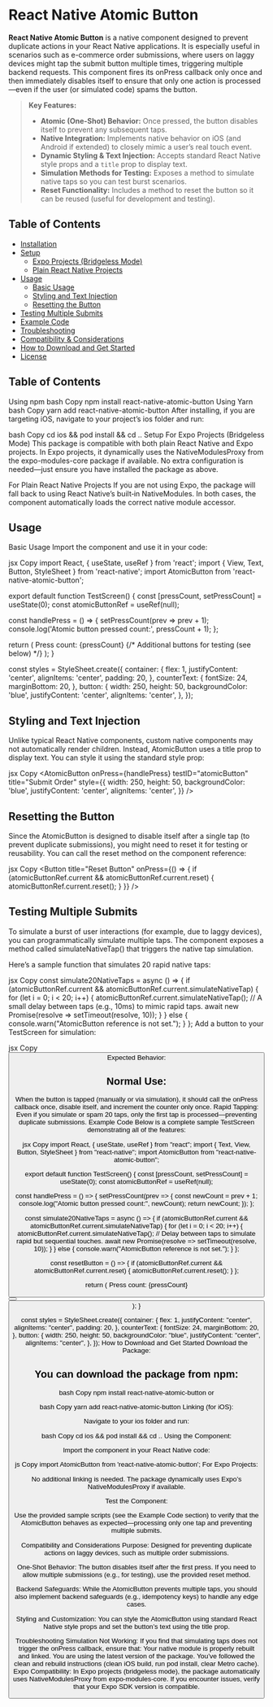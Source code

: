 # React Native Atomic Button

**React Native Atomic Button** is a native component designed to prevent duplicate actions in your React Native applications. It is especially useful in scenarios such as e-commerce order submissions, where users on laggy devices might tap the submit button multiple times, triggering multiple backend requests. This component fires its onPress callback only once and then immediately disables itself to ensure that only one action is processed—even if the user (or simulated code) spams the button.

> **Key Features:**
> - **Atomic (One-Shot) Behavior:** Once pressed, the button disables itself to prevent any subsequent taps.
> - **Native Integration:** Implements native behavior on iOS (and Android if extended) to closely mimic a user’s real touch event.
> - **Dynamic Styling & Text Injection:** Accepts standard React Native style props and a `title` prop to display text.
> - **Simulation Methods for Testing:** Exposes a method to simulate native taps so you can test burst scenarios.
> - **Reset Functionality:** Includes a method to reset the button so it can be reused (useful for development and testing).

## Table of Contents

- [Installation](#installation)
- [Setup](#setup)
  - [Expo Projects (Bridgeless Mode)](#expo-projects-bridgeless-mode)
  - [Plain React Native Projects](#plain-react-native-projects)
- [Usage](#usage)
  - [Basic Usage](#basic-usage)
  - [Styling and Text Injection](#styling-and-text-injection)
  - [Resetting the Button](#resetting-the-button)
- [Testing Multiple Submits](#testing-multiple-submits)
- [Example Code](#example-code)
- [Troubleshooting](#troubleshooting)
- [Compatibility & Considerations](#compatibility--considerations)
- [How to Download and Get Started](#how-to-download-and-get-started)
- [License](#license)

## Table of Contents
Using npm
bash
Copy
npm install react-native-atomic-button
Using Yarn
bash
Copy
yarn add react-native-atomic-button
After installing, if you are targeting iOS, navigate to your project’s ios folder and run:

bash
Copy
cd ios && pod install && cd ..
Setup
For Expo Projects (Bridgeless Mode)
This package is compatible with both plain React Native and Expo projects. In Expo projects, it dynamically uses the NativeModulesProxy from the expo-modules-core package if available. No extra configuration is needed—just ensure you have installed the package as above.

For Plain React Native Projects
If you are not using Expo, the package will fall back to using React Native’s built‑in NativeModules. In both cases, the component automatically loads the correct native module accessor.

## Usage
Basic Usage
Import the component and use it in your code:

jsx
Copy
import React, { useState, useRef } from 'react';
import { View, Text, Button, StyleSheet } from 'react-native';
import AtomicButton from 'react-native-atomic-button';

export default function TestScreen() {
  const [pressCount, setPressCount] = useState(0);
  const atomicButtonRef = useRef(null);

  const handlePress = () => {
    setPressCount(prev => prev + 1);
    console.log('Atomic button pressed count:', pressCount + 1);
  };

  return (
    <View style={styles.container}>
      <Text style={styles.counterText}>Press count: {pressCount}</Text>
      <AtomicButton
        ref={atomicButtonRef}
        onPress={handlePress}
        testID="atomicButton"
        title="Submit Order"
        style={styles.button}
      />
      {/* Additional buttons for testing (see below) */}
    </View>
  );
}

const styles = StyleSheet.create({
  container: {
    flex: 1,
    justifyContent: 'center',
    alignItems: 'center',
    padding: 20,
  },
  counterText: {
    fontSize: 24,
    marginBottom: 20,
  },
  button: {
    width: 250,
    height: 50,
    backgroundColor: 'blue',
    justifyContent: 'center',
    alignItems: 'center',
  },
});
## Styling and Text Injection
Unlike typical React Native components, custom native components may not automatically render children. Instead, AtomicButton uses a title prop to display text. You can style it using the standard style prop:

jsx
Copy
<AtomicButton
  onPress={handlePress}
  testID="atomicButton"
  title="Submit Order"
  style={{
    width: 250,
    height: 50,
    backgroundColor: 'blue',
    justifyContent: 'center',
    alignItems: 'center',
  }}
/>
## Resetting the Button
Since the AtomicButton is designed to disable itself after a single tap (to prevent duplicate submissions), you might need to reset it for testing or reusability. You can call the reset method on the component reference:

jsx
Copy
<Button title="Reset Button" onPress={() => {
  if (atomicButtonRef.current && atomicButtonRef.current.reset) {
    atomicButtonRef.current.reset();
  }
}} />
## Testing Multiple Submits
To simulate a burst of user interactions (for example, due to laggy devices), you can programmatically simulate multiple taps. The component exposes a method called simulateNativeTap() that triggers the native tap simulation.

Here’s a sample function that simulates 20 rapid native taps:

jsx
Copy
const simulate20NativeTaps = async () => {
  if (atomicButtonRef.current && atomicButtonRef.current.simulateNativeTap) {
    for (let i = 0; i < 20; i++) {
      atomicButtonRef.current.simulateNativeTap();
      // A small delay between taps (e.g., 10ms) to mimic rapid taps.
      await new Promise(resolve => setTimeout(resolve, 10));
    }
  } else {
    console.warn("AtomicButton reference is not set.");
  }
};
Add a button to your TestScreen for simulation:

jsx
Copy
<Button title="Simulate 20 Native Taps" onPress={simulate20NativeTaps} />
Expected Behavior:

## Normal Use: 
When the button is tapped (manually or via simulation), it should call the onPress callback once, disable itself, and increment the counter only once.
Rapid Tapping: Even if you simulate or spam 20 taps, only the first tap is processed—preventing duplicate submissions.
Example Code
Below is a complete sample TestScreen demonstrating all of the features:

jsx
Copy
import React, { useState, useRef } from "react";
import { Text, View, Button, StyleSheet } from "react-native";
import AtomicButton from "react-native-atomic-button";

export default function TestScreen() {
  const [pressCount, setPressCount] = useState(0);
  const atomicButtonRef = useRef(null);

  const handlePress = () => {
    setPressCount(prev => {
      const newCount = prev + 1;
      console.log("Atomic button pressed count:", newCount);
      return newCount;
    });
  };

  const simulate20NativeTaps = async () => {
    if (atomicButtonRef.current && atomicButtonRef.current.simulateNativeTap) {
      for (let i = 0; i < 20; i++) {
        atomicButtonRef.current.simulateNativeTap();
        // Delay between taps to simulate rapid but sequential touches.
        await new Promise(resolve => setTimeout(resolve, 10));
      }
    } else {
      console.warn("AtomicButton reference is not set.");
    }
  };

  const resetButton = () => {
    if (atomicButtonRef.current && atomicButtonRef.current.reset) {
      atomicButtonRef.current.reset();
    }
  };

  return (
    <View style={styles.container}>
      <Text style={styles.counterText}>Press count: {pressCount}</Text>
      <AtomicButton
        ref={atomicButtonRef}
        onPress={handlePress}
        testID="atomicButton"
        title="Submit Order"
        style={styles.button}
      />
      <Button title="Simulate 20 Native Taps" onPress={simulate20NativeTaps} />
      <Button title="Reset Button" onPress={resetButton} />
    </View>
  );
}

const styles = StyleSheet.create({
  container: {
    flex: 1,
    justifyContent: "center",
    alignItems: "center",
    padding: 20,
  },
  counterText: {
    fontSize: 24,
    marginBottom: 20,
  },
  button: {
    width: 250,
    height: 50,
    backgroundColor: "blue",
    justifyContent: "center",
    alignItems: "center",
  },
});
How to Download and Get Started
Download the Package:

## You can download the package from npm:

bash
Copy
npm install react-native-atomic-button
or

bash
Copy
yarn add react-native-atomic-button
Linking (for iOS):

Navigate to your ios folder and run:

bash
Copy
cd ios && pod install && cd ..
Using the Component:

Import the component in your React Native code:

js
Copy
import AtomicButton from 'react-native-atomic-button';
For Expo Projects:

No additional linking is needed. The package dynamically uses Expo’s NativeModulesProxy if available.

Test the Component:

Use the provided sample scripts (see the Example Code section) to verify that the AtomicButton behaves as expected—processing only one tap and preventing multiple submits.

Compatibility and Considerations
Purpose:
Designed for preventing duplicate actions on laggy devices, such as multiple order submissions.

One-Shot Behavior:
The button disables itself after the first press. If you need to allow multiple submissions (e.g., for testing), use the provided reset method.

Backend Safeguards:
While the AtomicButton prevents multiple taps, you should also implement backend safeguards (e.g., idempotency keys) to handle any edge cases.

Styling and Customization:
You can style the AtomicButton using standard React Native style props and set the button’s text using the title prop.

Troubleshooting
Simulation Not Working:
If you find that simulating taps does not trigger the onPress callback, ensure that:
Your native module is properly rebuilt and linked.
You are using the latest version of the package.
You’ve followed the clean and rebuild instructions (clean iOS build, run pod install, clear Metro cache).
Expo Compatibility:
In Expo projects (bridgeless mode), the package automatically uses NativeModulesProxy from expo-modules-core. If you encounter issues, verify that your Expo SDK version is compatible.
